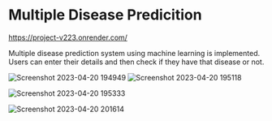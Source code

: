 # Multiple Disease Predicition 

https://project-v223.onrender.com/

Multiple disease prediction system using machine learning is implemented. Users can enter
their details and then check if they have that disease or not. 				

![Screenshot 2023-04-20 194949](https://user-images.githubusercontent.com/60603263/234511620-490a3e16-510d-419a-9fe1-e7d5a33b86a5.png)
![Screenshot 2023-04-20 195118](https://user-images.githubusercontent.com/60603263/234511627-08bb11a1-ea20-4e70-9e51-ed9ced27600d.png)


![Screenshot 2023-04-20 195333](https://user-images.githubusercontent.com/60603263/234511700-c27fe62c-9b4a-4347-8655-a7195ca8e992.png)

![Screenshot 2023-04-20 201614](https://user-images.githubusercontent.com/60603263/234511724-462075cc-5af6-4fc6-ba76-d10a938302ad.png)
